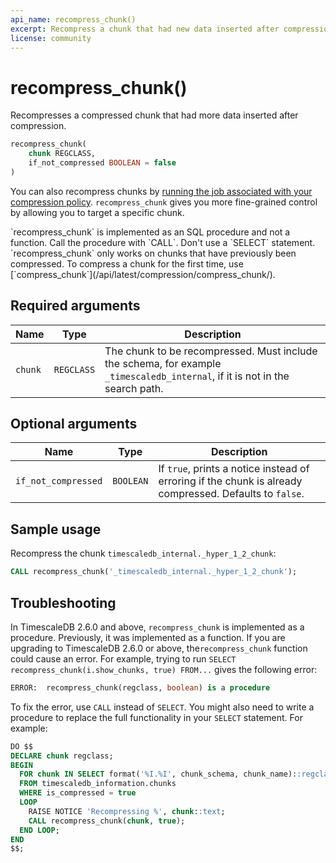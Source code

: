 ```yaml
---
api_name: recompress_chunk()
excerpt: Recompress a chunk that had new data inserted after compression
license: community
---
```


# recompress_chunk() <tag type="community" content="Community" />
Recompresses a compressed chunk that had more data inserted after compression.
```sql
recompress_chunk(
    chunk REGCLASS,
    if_not_compressed BOOLEAN = false
)
```

You can also recompress chunks by 
[running the job associated with your compression policy][run-job]. 
`recompress_chunk` gives you more fine-grained control by 
allowing you to target a specific chunk.

<highlight type="important">
`recompress_chunk` is implemented as an SQL procedure and not a function. Call
the procedure with `CALL`. Don't use a `SELECT` statement.
</highlight>

<highlight type="note">
`recompress_chunk` only works on chunks that have previously been compressed. To compress a
chunk for the first time, use [`compress_chunk`](/api/latest/compression/compress_chunk/).
</highlight>

## Required arguments

|Name|Type|Description|
|-|-|-|
|`chunk`|`REGCLASS`|The chunk to be recompressed. Must include the schema, for example `_timescaledb_internal`, if it is not in the search path.|

## Optional arguments

|Name|Type|Description|
|-|-|-|
|`if_not_compressed`|`BOOLEAN`|If `true`, prints a notice instead of erroring if the chunk is already compressed. Defaults to `false`.|

## Sample usage
Recompress the chunk `timescaledb_internal._hyper_1_2_chunk`:
```sql
CALL recompress_chunk('_timescaledb_internal._hyper_1_2_chunk');
```

## Troubleshooting
In TimescaleDB 2.6.0 and above, `recompress_chunk` is implemented as a procedure.
Previously, it was implemented as a function. If you are upgrading to
TimescaleDB 2.6.0 or above, the`recompress_chunk` 
function could cause an error. For example, trying to run `SELECT
recompress_chunk(i.show_chunks, true) FROM...` gives the following error:
```sql
ERROR:  recompress_chunk(regclass, boolean) is a procedure
```

To fix the error, use `CALL` instead of `SELECT`. You might also need to write a
procedure to replace the full functionality in your `SELECT` statement. For
example:
```sql
DO $$
DECLARE chunk regclass;
BEGIN
  FOR chunk IN SELECT format('%I.%I', chunk_schema, chunk_name)::regclass
  FROM timescaledb_information.chunks
  WHERE is_compressed = true
  LOOP
    RAISE NOTICE 'Recompressing %', chunk::text;
    CALL recompress_chunk(chunk, true);
  END LOOP;
END
$$;
```

[run-job]: /actions/run_job/
